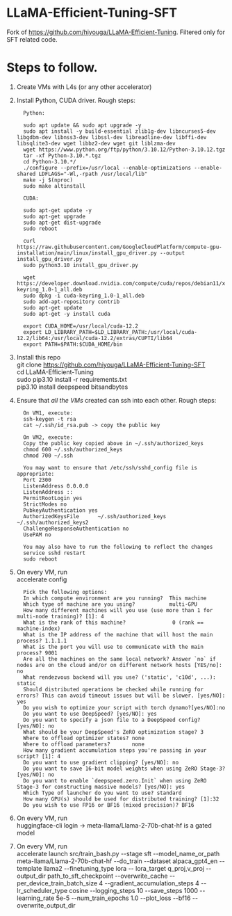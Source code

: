 # LLaMA-Efficient-Tuning-SFT
Fork of https://github.com/hiyouga/LLaMA-Efficient-Tuning. Filtered only for SFT related code.

# Steps to follow.

1. Create VMs with L4s (or any other accelerator)
   
2. Install Python, CUDA driver. Rough steps:

         Python:
           
         sudo apt update && sudo apt upgrade -y   
         sudo apt install -y build-essential zlib1g-dev libncurses5-dev libgdbm-dev libnss3-dev libssl-dev libreadline-dev libffi-dev libsqlite3-dev wget libbz2-dev wget git liblzma-dev  
         wget https://www.python.org/ftp/python/3.10.12/Python-3.10.12.tgz  
         tar -xf Python-3.10.*.tgz  
         cd Python-3.10.*/  
         ./configure --prefix=/usr/local --enable-optimizations --enable-shared LDFLAGS="-Wl,-rpath /usr/local/lib"  
         make -j $(nproc)  
         sudo make altinstall  
      
         CUDA:
          
         sudo apt-get update -y  
         sudo apt-get upgrade  
         sudo apt-get dist-upgrade   
         sudo reboot  
      
         curl https://raw.githubusercontent.com/GoogleCloudPlatform/compute-gpu-installation/main/linux/install_gpu_driver.py --output install_gpu_driver.py  
         sudo python3.10 install_gpu_driver.py  
      
         wget https://developer.download.nvidia.com/compute/cuda/repos/debian11/x86_64/cuda-keyring_1.0-1_all.deb  
         sudo dpkg -i cuda-keyring_1.0-1_all.deb  
         sudo add-apt-repository contrib  
         sudo apt-get update  
         sudo apt-get -y install cuda  
      
         export CUDA_HOME=/usr/local/cuda-12.2  
         export LD_LIBRARY_PATH=$LD_LIBRARY_PATH:/usr/local/cuda-12.2/lib64:/usr/local/cuda-12.2/extras/CUPTI/lib64  
         export PATH=$PATH:$CUDA_HOME/bin  

3. Install this repo  
         git clone https://github.com/hiyouga/LLaMA-Efficient-Tuning-SFT  
         cd LLaMA-Efficient-Tuning  
         sudo pip3.10 install -r requirements.txt  
         pip3.10 install deepspeed bitsandbytes  

4. Ensure that *all the VMs* created can ssh into each other. Rough steps:  
   
         On VM1, execute:  
         ssh-keygen -t rsa  
         cat ~/.ssh/id_rsa.pub -> copy the public key  
      
         On VM2, execute:  
         Copy the public key copied above in ~/.ssh/authorized_keys  
         chmod 600 ~/.ssh/authorized_keys  
         chmod 700 ~/.ssh  
      
         You may want to ensure that /etc/ssh/sshd_config file is appropriate:  
         Port 2300  
         ListenAddress 0.0.0.0  
         ListenAddress ::  
         PermitRootLogin yes  
         StrictModes no  
         PubkeyAuthentication yes  
         AuthorizedKeysFile      ~/.ssh/authorized_keys ~/.ssh/authorized_keys2  
         ChallengeResponseAuthentication no  
         UsePAM no  
      
         You may also have to run the following to reflect the changes  
         service sshd restart  
         sudo reboot  

5. On every VM, run  
         accelerate config  
      
         Pick the following options:  
         In which compute environment are you running?  This machine                                                                                                       
         Which type of machine are you using?           multi-GPU                                                                                                        
         How many different machines will you use (use more than 1 for multi-node training)? [1]: 4                       
         What is the rank of this machine?               0 (rank == machine-index)                                                                                                                
         What is the IP address of the machine that will host the main process? 1.1.1.1                                   
         What is the port you will use to communicate with the main process? 9001                                         
         Are all the machines on the same local network? Answer `no` if nodes are on the cloud and/or on different network hosts [YES/no]: no                                                                                            
         What rendezvous backend will you use? ('static', 'c10d', ...): static  
         Should distributed operations be checked while running for errors? This can avoid timeout issues but will be slower. [yes/NO]: yes  
         Do you wish to optimize your script with torch dynamo?[yes/NO]:no  
         Do you want to use DeepSpeed? [yes/NO]: yes  
         Do you want to specify a json file to a DeepSpeed config? [yes/NO]: no  
         What should be your DeepSpeed's ZeRO optimization stage? 3                                                                                                                
         Where to offload optimizer states? none                                                                                                             
         Where to offload parameters?       none                                                                                                             
         How many gradient accumulation steps you're passing in your script? [1]: 4                                       
         Do you want to use gradient clipping? [yes/NO]: no                                                               
         Do you want to save 16-bit model weights when using ZeRO Stage-3? [yes/NO]: no                                   
         Do you want to enable `deepspeed.zero.Init` when using ZeRO Stage-3 for constructing massive models? [yes/NO]: yes  
         Which Type of launcher do you want to use? standard                                                                                                         
         How many GPU(s) should be used for distributed training? [1]:32                                                  
         Do you wish to use FP16 or BF16 (mixed precision)? BF16                                                             

6. On every VM, run  
         huggingface-cli login -> meta-llama/Llama-2-70b-chat-hf is a gated model  

7. On every VM, run  
         accelerate launch src/train_bash.py --stage sft --model_name_or_path meta-llama/Llama-2-70b-chat-hf --do_train --dataset alpaca_gpt4_en --template llama2 --finetuning_type lora --   lora_target q_proj,v_proj --output_dir path_to_sft_checkpoint --overwrite_cache --per_device_train_batch_size 4 --gradient_accumulation_steps 4 --lr_scheduler_type cosine --logging_steps 10 --save_steps 1000 --learning_rate 5e-5 --num_train_epochs 1.0 --plot_loss --bf16 --overwrite_output_dir  
